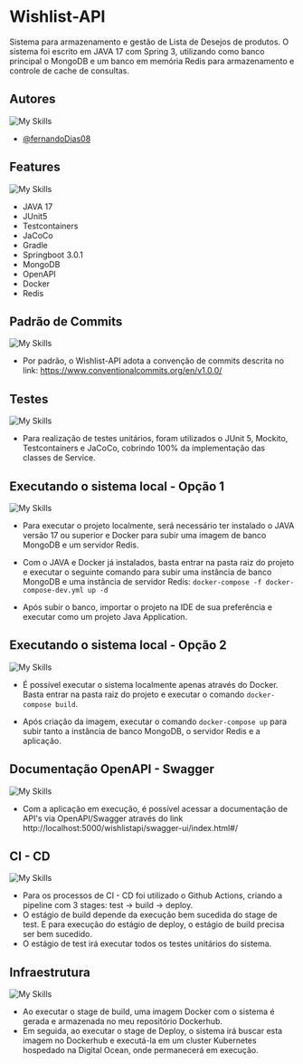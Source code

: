 # Wishlist-API
Sistema para armazenamento e gestão de Lista de Desejos de produtos.
O sistema foi escrito em JAVA 17 com Spring 3, utilizando como banco principal o MongoDB e um banco em memória Redis para armazenamento e controle de cache de consultas.

## Autores
![My Skills](https://skillicons.dev/icons?i=github)
- [@fernandoDias08](https://github.com/FernandoDias08) 


## Features
![My Skills](https://skillicons.dev/icons?i=java,spring,mongo,gradle,docker,redis)
- JAVA 17
- JUnit5
- Testcontainers
- JaCoCo
- Gradle
- Springboot 3.0.1
- MongoDB
- OpenAPI
- Docker
- Redis

## Padrão de Commits
![My Skills](https://skillicons.dev/icons?i=git)
- Por padrão, o Wishlist-API adota a convenção de commits descrita no link:
 https://www.conventionalcommits.org/en/v1.0.0/

## Testes
![My Skills](https://skillicons.dev/icons?i=java)
- Para realização de testes unitários, foram utilizados o JUnit 5, Mockito, Testcontainers e JaCoCo, cobrindo 100% da implementação das classes de Service.

## Executando o sistema local - Opção 1
![My Skills](https://skillicons.dev/icons?i=eclipse,java,docker)
- Para executar o projeto localmente, será necessário ter instalado o JAVA versão 17 ou superior e Docker para subir uma imagem de banco MongoDB e um servidor Redis.
- Com o JAVA e Docker já instalados, basta entrar na pasta raiz do projeto e executar o seguinte comando  para subir uma instância de banco MongoDB e uma instância de servidor Redis:
```docker-compose -f docker-compose-dev.yml up -d```

- Após subir o banco, importar o projeto na IDE de sua preferência e executar como um projeto Java Application.
  
## Executando o sistema local - Opção 2
![My Skills](https://skillicons.dev/icons?i=docker)
- É possível executar o sistema localmente apenas através do Docker. Basta entrar na pasta raiz do projeto e executar o comando
 ```docker-compose build```. 

- Após criação da imagem, executar o comando ```docker-compose up``` para subir tanto a instância de banco MongoDB, o servidor Redis e a aplicação.

## Documentação OpenAPI - Swagger
![My Skills](https://skillicons.dev/icons?i=spring)
- Com a aplicação em execução, é possível acessar a documentação de API's via OpenAPI/Swagger através do link http://localhost:5000/wishlistapi/swagger-ui/index.html#/

## CI - CD 
![My Skills](https://skillicons.dev/icons?i=github,githubactions)
- Para os processos de CI - CD foi utilizado o Github Actions, criando a pipeline com 3 stages: test -> build -> deploy.
- O estágio de build depende da execução bem sucedida do stage de test. E para execução do estágio de deploy, o estágio de build precisa ser bem sucedido.
- O estágio de test irá executar todos os testes unitários do sistema.

## Infraestrutura
![My Skills](https://skillicons.dev/icons?i=docker,kubernetes)
- Ao executar o stage de build, uma imagem Docker com o sistema é gerada e armazenada no meu repositório Dockerhub.
- Em seguida, ao executar o stage de Deploy, o sistema irá buscar esta imagem no Dockerhub e executá-la em um cluster Kubernetes hospedado na Digital Ocean, onde permanecerá em execução. 

